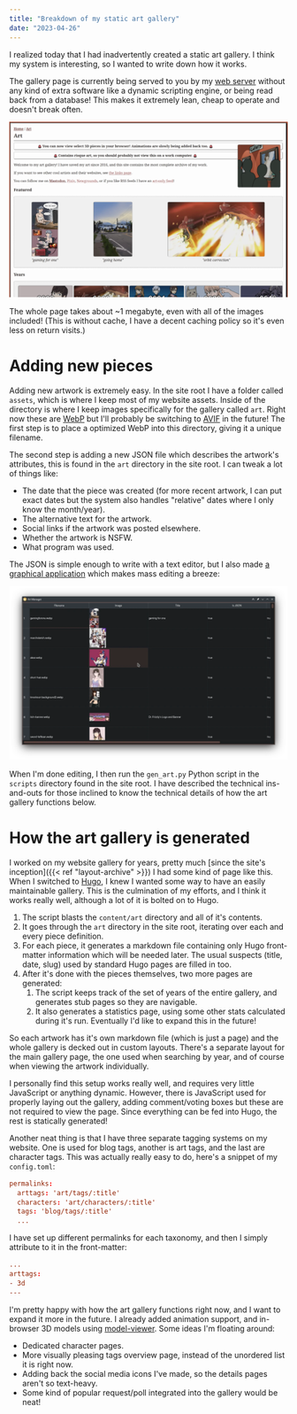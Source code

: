 ```yaml
---
title: "Breakdown of my static art gallery"
date: "2023-04-26"
---
```


I realized today that I had inadvertently created a static art gallery. I think my system is interesting, so I wanted to write down how it works.

The gallery page is currently being served to you by my [web server](https://nginx.org/) without any kind of extra software like a dynamic scripting engine, or being read back from a database! This makes it extremely lean, cheap to operate and doesn't break often.

![Screenshot of the art gallery](art-gallery.webp)

The whole page takes about ~1 megabyte, even with all of the images included! (This is without cache, I have a decent caching policy so it's even less on return visits.)

# Adding new pieces

Adding new artwork is extremely easy. In the site root I have a folder called `assets`, which is where I keep most of my website assets. Inside of the directory is where I keep images specifically for the gallery called `art`. Right now these are [WebP](https://developers.google.com/speed/webp/) but I'll probably be switching to [AVIF](https://en.wikipedia.org/wiki/AVIF) in the future! The first step is to place a optimized WebP into this directory, giving it a unique filename.

The second step is adding a new JSON file which describes the artwork's attributes, this is found in the `art` directory in the site root. I can tweak a lot of things like:
* The date that the piece was created (for more recent artwork, I can put exact dates but the system also handles "relative" dates where I only know the month/year).
* The alternative text for the artwork.
* Social links if the artwork was posted elsewhere.
* Whether the artwork is NSFW.
* What program was used.

The JSON is simple enough to write with a text editor, but I also made [a graphical application](https://git.sr.ht/~redstrate/redai) which makes mass editing a breeze:

![Screenshot of the art manager program. The previews are helpful for writing good alternative text.](redai.webp)

When I'm done editing, I then run the `gen_art.py` Python script in the `scripts` directory found in the site root. I have described the technical ins-and-outs for  those inclined to know the technical details of how the art gallery functions below.

# How the art gallery is generated

I worked on my website gallery for years, pretty much [since the site's inception]({{< ref "layout-archive" >}}) I had some kind of page like this. When I switched to [Hugo](https://gohugo.io/), I knew I wanted some way to have an easily maintainable gallery. This is the culmination of my efforts, and I think it works really well, although a lot of it is bolted on to Hugo.

1. The script blasts the `content/art` directory and all of it's contents.
1. It goes through the `art` directory in the site root, iterating over each and every piece definition.
2. For each piece, it generates a markdown file containing only Hugo front-matter information which will be needed later. The usual suspects (title, date, slug) used by standard Hugo pages are filled in too.
3. After it's done with the pieces themselves, two more pages are generated:
	1. The script keeps track of the set of years of the entire gallery, and generates stub pages so they are navigable.
	2. It also generates a statistics page, using some other stats calculated during it's run. Eventually I'd like to expand this in the future!
	
So each artwork has it's own markdown file (which is just a page) and the whole gallery is decked out in custom layouts. There's a separate layout for the main gallery page, the one used when searching by year, and of course when viewing the artwork individually.

I personally find this setup works really well, and requires very little JavaScript or anything dynamic. However, there is JavaScript used for properly laying out the gallery, adding comment/voting boxes but these are not required to view the page. Since everything can be fed into Hugo, the rest is statically generated!

Another neat thing is that I have three separate tagging systems on my website. One is used for blog tags, another is art tags, and the last are character tags. This was actually really easy to do, here's a snippet of my `config.toml`:

```toml
permalinks:
  arttags: 'art/tags/:title'
  characters: 'art/characters/:title'
  tags: 'blog/tags/:title'
  ...
```

I have set up different permalinks for each taxonomy, and then I simply attribute to it in the front-matter:

```toml
...
arttags:
- 3d
---
```

I'm pretty happy with how the art gallery functions right now, and I want to expand it more in the future. I already added animation support, and in-browser 3D models using [model-viewer](https://modelviewer.dev/). Some ideas I'm floating around:

* Dedicated character pages.
* More visually pleasing tags overview page, instead of the unordered list it is right now.
* Adding back the social media icons I've made, so the details pages aren't so text-heavy.
* Some kind of popular request/poll integrated into the gallery would be neat!
